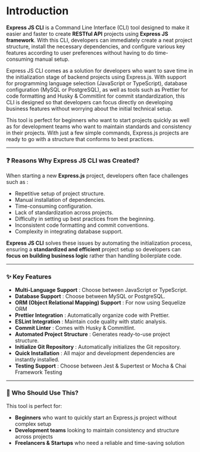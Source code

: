 # Introduction

<!-- ### 🚀 Introduction -->

**Express JS CLI** is a Command Line Interface (CLI) tool designed to make it easier and faster to create **RESTful API** projects using **Express JS framework**. With this CLI, developers can immediately create a neat project structure, install the necessary dependencies, and configure various key features according to user preferences without having to do time-consuming manual setup.

Express JS CLI comes as a solution for developers who want to save time in the initialization stage of backend projects using Express.js. With support for programming language selection (JavaScript or TypeScript), database configuration (MySQL or PostgreSQL), as well as tools such as Prettier for code formatting and Husky & Commitlint for commit standardization, this CLI is designed so that developers can focus directly on developing business features without worrying about the initial technical setup.

This tool is perfect for beginners who want to start projects quickly as well as for development teams who want to maintain standards and consistency in their projects. With just a few simple commands, Express.js projects are ready to go with a structure that conforms to best practices.

---

### ❓ Reasons Why Express JS CLI was Created?

When starting a new **Express.js** project, developers often face challenges such as :

- Repetitive setup of project structure.
- Manual installation of dependencies.
- Time-consuming configuration.
- Lack of standardization across projects.
- Difficulty in setting up best practices from the beginning.
- Inconsistent code formatting and commit conventions.
- Complexity in integrating database support.

**Express JS CLI** solves these issues by automating the initialization process, ensuring a **standardized and efficient** project setup so developers can **focus on building business logic** rather than handling boilerplate code.

---

### ✨ Key Features

- **Multi-Language Support** : Choose between JavaScript or TypeScript.
- **Database Support** : Choose between MySQL or PostgreSQL.
- **ORM (Object Relational Mapping) Support** : For now using Sequelize ORM
- **Prettier Integration** : Automatically organize code with Prettier.
- **ESLint Integration** : Maintain code quality with static analysis.
- **Commit Linter** : Comes with Husky & Commitlint.
- **Automated Project Structure** : Generates ready-to-use project structure.
- **Initialize Git Repository** : Automatically initializes the Git repository.
- **Quick Installation** : All major and development dependencies are instantly installed.
- **Testing Support** : Choose between Jest & Supertest or Mocha & Chai Framework Testing

---

### 🎯 Who Should Use This?

This tool is perfect for:

- **Beginners** who want to quickly start an Express.js project without complex setup
- **Development teams** looking to maintain consistency and structure across projects
- **Freelancers & Startups** who need a reliable and time-saving solution
